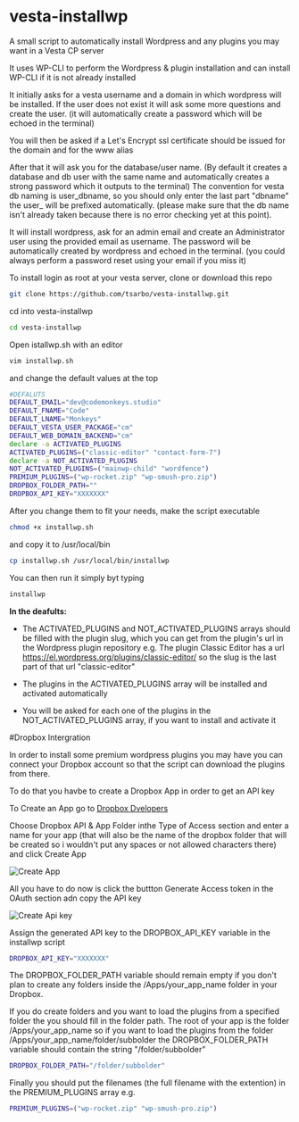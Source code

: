 # vesta-installwp
A small script to automatically install Wordpress and any plugins you may want in a Vesta CP server

It uses WP-CLI to perform the Wordpress & plugin installation and can install WP-CLI if it is not already installed

It initially asks for a vesta username and a domain in which wordpress will be installed.
If the user does not exist it will ask some more questions and create the user. (it will automatically create a password which will be echoed in the terminal)

You will then be asked if a Let's Encrypt ssl certificate should be issued for the domain and for the www alias

After that it will ask you for the database/user name. (By default it creates a database and db user with the same name and automatically creates a strong password which it outputs to the terminal) The convention for vesta db naming is user_dbname, so you should only enter the last part "dbname" the user_ will be prefixed automatically. (please make sure that the db name isn't already taken because there is no error checking yet at this point).

It will install wordpress, ask for an admin email and create an Administrator user using the provided email as username. The password will be automatically created by wordpress and echoed in the terminal. (you could always perform a password reset using your email if you miss it)


To install login as root at your vesta server, clone or download this repo
```bash
git clone https://github.com/tsarbo/vesta-installwp.git
```

cd into vesta-installwp
```bash
cd vesta-installwp
```
Open istallwp.sh with an editor
```bash
vim installwp.sh
```
and change the default values at the top
```bash
#DEFALUTS
DEFAULT_EMAIL="dev@codemonkeys.studio"
DEFAULT_FNAME="Code"
DEFAULT_LNAME="Monkeys"
DEFAULT_VESTA_USER_PACKAGE="cm"
DEFAULT_WEB_DOMAIN_BACKEND="cm"
declare -a ACTIVATED_PLUGINS
ACTIVATED_PLUGINS=("classic-editor" "contact-form-7")
declare -a NOT_ACTIVATED_PLUGINS
NOT_ACTIVATED_PLUGINS=("mainwp-child" "wordfence")
PREMIUM_PLUGINS=("wp-rocket.zip" "wp-smush-pro.zip")
DROPBOX_FOLDER_PATH=""
DROPBOX_API_KEY="XXXXXXX"
```

After you change them to fit your needs, make the script executable
```bash
chmod +x installwp.sh
```
 and copy it to /usr/local/bin
 ```bash
 cp installwp.sh /usr/local/bin/installwp
 ```

 You can then run it simply byt typing
 ```bash
installwp
 ```

**In the deafults:**
* The ACTIVATED_PLUGINS and NOT_ACTIVATED_PLUGINS arrays should be filled with the plugin slug, which you can get from the plugin's url in the Wordpress plugin repository
e.g. The plugin Classic Editor has a url https://el.wordpress.org/plugins/classic-editor/ so the slug is the last part of that url "classic-editor"

* The plugins in the ACTIVATED_PLUGINS array will be installed and activated automatically

* You will be asked for each one of the plugins in the NOT_ACTIVATED_PLUGINS array, if you want to install and activate it

#Dropbox Intergration

In order to install some premium wordpress plugins you may have you can connect your Dropbox account so that the script can download the plugins from there.

To do that you havbe to create a Dropbox App in order to get an API key

To Create an App go to [Dropbox Dvelopers](https://www.dropbox.com/developers/apps/create)

Choose Dropbox API & App Folder inthe Type of Access section and enter a name for your app (that will also be the name of the dropbox folder that will be created so i wouldn't put any spaces or not allowed characters there) and click Create App

![Create App](https://assets.codemonkeys.studio/github/dropbox_1.jpg)

All you have to do now is click the buttton Generate Access token in the OAuth section adn copy the API key

![Create Api key](https://assets.codemonkeys.studio/github/dropbox_2.jpg)

Assign the generated API key to the DROPBOX_API_KEY variable in the installwp script
 ```bash
 DROPBOX_API_KEY="XXXXXXX"
 ```
The DROPBOX_FOLDER_PATH variable should remain empty if you don't plan to create any folders inside the /Apps/your_app_name folder in your Dropbox.

If you do create folders and you want to load the plugins from a specified folder the you should fill in the folder path.
The root of your app is the folder /Apps/your_app_name so if you want to load the plugins from the folder /Apps/your_app_name/folder/subbolder the DROPBOX_FOLDER_PATH variable should contain the string "/folder/subbolder"

```bash
DROPBOX_FOLDER_PATH="/folder/subbolder"
```

Finally you should put the filenames (the full filename with the extention) in the PREMIUM_PLUGINS array e.g.
```bash
PREMIUM_PLUGINS=("wp-rocket.zip" "wp-smush-pro.zip")
```









